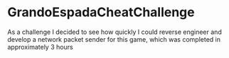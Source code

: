 # GrandoEspadaCheatChallenge
As a challenge I decided to see how quickly I could reverse engineer and develop a network packet sender for this game, which was completed in approximately 3 hours
